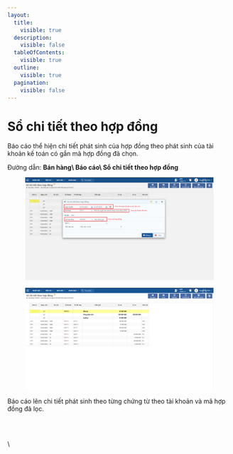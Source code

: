 ```yaml
---
layout:
  title:
    visible: true
  description:
    visible: false
  tableOfContents:
    visible: true
  outline:
    visible: true
  pagination:
    visible: false
---
```


# Sổ chi tiết theo hợp đồng

Báo cáo thể hiện chi tiết phát sinh của hợp đồng theo phát sinh của tài khoản kế toán có gắn mã hợp đồng đã chọn.

Đường dẫn: **Bán hàng\ Báo cáo\ Sổ chi tiết theo hợp đồng**



<figure><img src="../../.gitbook/assets/Sổ chi tiết theo hợp đồng.png" alt=""><figcaption></figcaption></figure>

<figure><img src="../../.gitbook/assets/image (21).png" alt=""><figcaption></figcaption></figure>

Báo cáo lên chi tiết phát sinh theo từng chứng từ theo tài khoản và mã hợp đồng đã lọc.

<figure><img src="https://github.com/anhplm/TC-KT/blob/main/.gitbook/assets/sb_13%20(3).png" alt=""><figcaption></figcaption></figure>

\
\\
